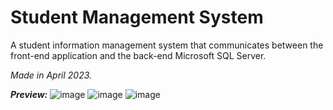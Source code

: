 # Student Management System
A student information management system that communicates between the front-end application and the back-end Microsoft SQL Server.

_Made in April 2023._

**_Preview:_**
![image](https://github.com/user-attachments/assets/2e706e3d-3d0a-4713-9132-fea7d5ae0492)
![image](https://github.com/user-attachments/assets/ee02ea93-d8d0-4a5a-9390-cad9a6a67330)
![image](https://github.com/user-attachments/assets/3df1c8a8-8c09-4222-b96b-df49ba82f008)

